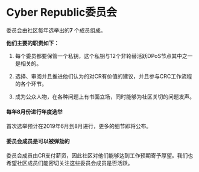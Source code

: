 
# Cyber Republic委员会
委员会由社区每年选举出的**7** 个成员组成。 

**他们主要的职责如下：**

1. 每个委员都要保管一个私钥，这个私钥与12个非轮替活跃DPoS节点其中之一是相关的。

2. 选择、审阅并且推进他们认为的对CR有价值的建议，并且参与CRC工作流程的各个环节。

3. 成为公众人物，在各种问题上有书面立场，同时能够为社区关切的问题发声。


#### 每年8月份进行年度选举

首次选举预计在2019年6月到8月进行，更多的细节即将公布。


#### 委员会成员是可以被弹劾的

委员会成员由CR支付薪资，因此社区对他们能够达到工作预期寄予厚望。我们也希望社区成员们能密切关注这些委员会成员是否活跃。
